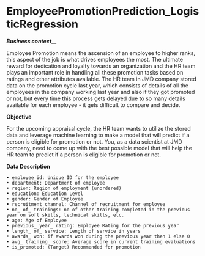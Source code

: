 # EmployeePromotionPrediction_LogisticRegression
_**Business context**___

Employee Promotion means the ascension of an employee to higher ranks, this aspect of the job is what drives employees the most. The ultimate reward for dedication and loyalty towards an organization and the HR team plays an important role in handling all these promotion tasks based on ratings and other attributes available.
The HR team in JMD company stored data on the promotion cycle last year, which consists of details of all the employees in the company working last year and also if they got promoted or not, but every time this process gets delayed due to so many details available for each employee - it gets difficult to compare and decide.

**Objective**

For the upcoming appraisal cycle, the HR team wants to utilize the stored data and leverage machine learning to make a model that will predict if a person is eligible for promotion or not. You, as a data scientist at JMD company, need to come up with the best possible model that will help the HR team to predict if a person is eligible for promotion or not.

**Data Description**

	• employee_id: Unique ID for the employee
	• department: Department of employee
	• region: Region of employment (unordered)
	• education: Education Level
	• gender: Gender of Employee
	• recruitment_channel: Channel of recruitment for employee
	• no_ of_ trainings: no of other training completed in the previous year on soft skills, technical skills, etc.
	• age: Age of Employee
	• previous_ year_ rating: Employee Rating for the previous year
	• length_ of_ service: Length of service in years
	• awards_ won: if awards won during the previous year then 1 else 0
	• avg_ training_ score: Average score in current training evaluations
	• is_promoted: (Target) Recommended for promotion

